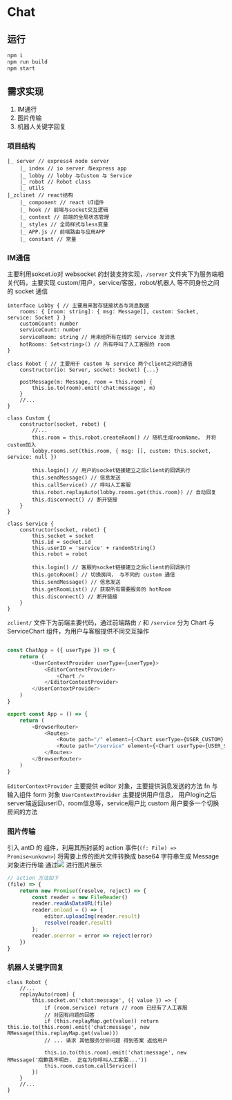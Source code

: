 # Chat

## 运行
```sh
npm i
npm run build
npm start
```
## 需求实现
1. IM通行
2. 图片传输
3. 机器人关键字回复

### 项目结构
```
|_ server // express4 node server
    |_ index // io server 与express app
    |_ lobby // lobby 与Custom 与 Service
    |_ robot // Robot class
    |_ utils 
|_zclinet // react结构
    |_ component // react UI组件
    |_ hook // 前端与socket交互逻辑
    |_ context // 前端的全局状态管理
    |_ styles // 全局样式与less变量
    |_ APP.js // 前端路由与应用APP
    |_ constant // 常量
```
### IM通信
主要利用sokcet.io对 websocket 的封装支持实现，`/server` 文件夹下为服务端相关代码，主要实现 custom/用户，service/客服，robot/机器人 等不同身份之间的 socket 通信

```TS
interface Lobby { // 主要用来暂存链接状态与消息数据
    rooms: { [room: string]: { msg: Message[], custom: Socket, service: Socket } }
    customCount: number
    serviceCount: number
    serviceRoom: string // 用来给所有在线的 service 发消息
    hotRooms: Set<string>() // 所有呼叫了人工客服的 room
}
```

```TS
class Robot { // 主要用于 custom 与 service 两个client之间的通信
    constructor(io: Server, socket: Socket) {...}

    postMessage(m: Message, room = this.room) {
        this.io.to(room).emit('chat:message', m)
    }
    //...
}
```

```TS
class Custom {
    constructor(socket, robot) {
        //...
        this.room = this.robot.createRoom() // 随机生成roomName， 并将 custom加入
        lobby.rooms.set(this.room, { msg: [], custom: this.socket, service: null })

        this.login() // 用户的socket链接建立之后client的回调执行
        this.sendMessage() // 信息发送
        this.callService() // 呼叫人工客服
        this.robot.replayAuto(lobby.rooms.get(this.room)) // 自动回复
        this.disconnect() // 断开链接
    }
}
```

```TS
class Service {
    constructor(socket, robot) {
        this.socket = socket
        this.id = socket.id
        this.userID = 'service' + randomString()
        this.robot = robot

        this.login() // 客服的socket链接建立之后client的回调执行
        this.gotoRoom() // 切换房间， 与不同的 custom 通信
        this.sendMessage() // 信息发送
        this.getRoomList() // 获取所有需要服务的 hotRoom
        this.disconnect() // 断开链接
    }
}
```

`zclient/` 文件下为前端主要代码，通过前端路由 `/` 和 `/service` 分为 Chart 与 ServiceChart 组件，为用户与客服提供不同交互操作
```js

const ChatApp = ({ userType }) => {
    return (
        <UserContextProvider userType={userType}>
            <EditorContextProvider>
                <Chart />
            </EditorContextProvider>
        </UserContextProvider>
    )
}

export const App = () => {
    return (
        <BrowserRouter>
            <Routes>
                <Route path="/" element={<Chart userType={USER_CUSTOM} />} />
                <Route path="/service" element={<Chart userType={USER_SERVICE} />} />
            </Routes>
        </BrowserRouter>
    )
}
```

`EditorContextProvider` 主要提供 editor 对象，主要提供消息发送的方法 fn 与 输入组件 form 对象
`UserContextProvider` 主要提供用户信息， 用户login之后server端返回userID，room信息等，service用户比 custom 用户要多一个切换房间的方法
### 图片传输
引入 antD 的 <Upload /> 组件，利用其所封装的 action 事件(`(f: File) => Promise<unkown>`) 将需要上传的图片文件转换成 base64 字符串生成 Message 对象进行传输
通过<Image src={base64String} /> 进行图片展示
```js
// action 方法如下
(file) => {
    return new Promise((resolve, reject) => {
        const reader = new FileReader()
        reader.readAsDataURL(file)
        reader.onload = () => {
            editor.uploadImg(reader.result)
            resolve(reader.result)
        };
        reader.onerror = error => reject(error)
    })
}
```

### 机器人关键字回复
```TS
class Robot {
    //...
    replayAuto(room) {
        this.socket.on('chat:message', ({ value }) => {
            if (room.service) return // room 已经有了人工客服
            // 对固有问题的回答
            if (this.replayMap.get(value)) return this.io.to(this.room).emit('chat:message', new RMessage(this.replayMap.get(value)))
            // ... 请求 其他服务分析问题 得到答案 返给用户

            this.io.to(this.room).emit('chat:message', new RMessage('抱歉我不明白， 正在为你呼叫人工客服...'))
            this.room.custom.callService()
        })
    }
    //...
}
```
